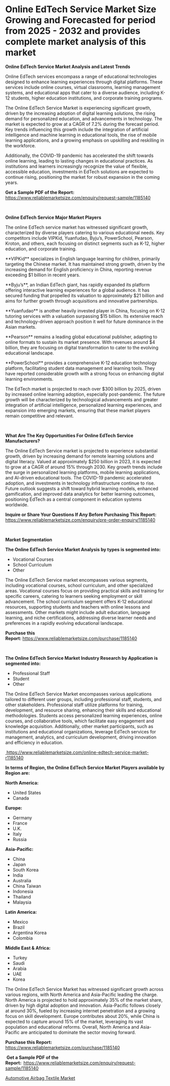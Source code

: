 <p><h1>Online EdTech Service Market Size Growing and Forecasted for period from 2025 - 2032 and provides complete market analysis of this market</h1></p><p><strong>Online EdTech Service Market Analysis and Latest Trends</strong></p>
<p><p>Online EdTech services encompass a range of educational technologies designed to enhance learning experiences through digital platforms. These services include online courses, virtual classrooms, learning management systems, and educational apps that cater to a diverse audience, including K-12 students, higher education institutions, and corporate training programs.</p><p>The Online EdTech Service Market is experiencing significant growth, driven by the increasing adoption of digital learning solutions, the rising demand for personalized education, and advancements in technology. The market is expected to grow at a CAGR of 7.2% during the forecast period. Key trends influencing this growth include the integration of artificial intelligence and machine learning in educational tools, the rise of mobile learning applications, and a growing emphasis on upskilling and reskilling in the workforce. </p><p>Additionally, the COVID-19 pandemic has accelerated the shift towards online learning, leading to lasting changes in educational practices. As institutions and learners increasingly recognize the value of flexible, accessible education, investments in EdTech solutions are expected to continue rising, positioning the market for robust expansion in the coming years.</p></p>
<p><strong>Get a Sample PDF of the Report:&nbsp;</strong> <a href="https://www.reliablemarketsize.com/enquiry/request-sample/1185140?utm_campaign=2460&utm_medium=2&utm_source=Github&utm_content=ia&utm_term=28032025&utm_id=online-edtech-service">https://www.reliablemarketsize.com/enquiry/request-sample/1185140</a></p>
<p>&nbsp;</p>
<p><strong>Online EdTech Service Major Market Players</strong></p>
<p><p>The online EdTech service market has witnessed significant growth, characterized by diverse players catering to various educational needs. Key competitors include VIPKid, Yuanfudao, Byju’s, PowerSchool, Pearson, Kroton, and others, each focusing on distinct segments such as K-12, higher education, and corporate training.</p><p>**VIPKid** specializes in English language learning for children, primarily targeting the Chinese market. It has maintained strong growth, driven by the increasing demand for English proficiency in China, reporting revenue exceeding $1 billion in recent years. </p><p>**Byju’s**, an Indian EdTech giant, has rapidly expanded its platform offering interactive learning experiences for a global audience. It has secured funding that propelled its valuation to approximately $21 billion and aims for further growth through acquisitions and innovative partnerships.</p><p>**Yuanfudao** is another heavily invested player in China, focusing on K-12 tutoring services with a valuation surpassing $15 billion. Its extensive reach and technology-driven approach position it well for future dominance in the Asian markets.</p><p>**Pearson** remains a leading global educational publisher, adapting to online formats to sustain its market presence. With revenues around $4 billion, they are focusing on digital transformation to cater to the evolving educational landscape.</p><p>**PowerSchool** provides a comprehensive K-12 education technology platform, facilitating student data management and learning tools. They have reported considerable growth with a strong focus on enhancing digital learning environments.</p><p>The EdTech market is projected to reach over $300 billion by 2025, driven by increased online learning adoption, especially post-pandemic. The future growth will be characterized by technological advancements and greater integration of artificial intelligence, personalized learning experiences, and expansion into emerging markets, ensuring that these market players remain competitive and relevant.</p></p>
<p>&nbsp;</p>
<p><strong>What Are The Key Opportunities For Online EdTech Service Manufacturers?</strong></p>
<p><p>The Online EdTech Service market is projected to experience substantial growth, driven by increasing demand for remote learning solutions and digital literacy. Valued at approximately $250 billion in 2023, it is expected to grow at a CAGR of around 15% through 2030. Key growth trends include the surge in personalized learning platforms, mobile learning applications, and AI-driven educational tools. The COVID-19 pandemic accelerated adoption, and investments in technology infrastructure continue to rise. Future outlook suggests a shift toward hybrid learning models, enhanced gamification, and improved data analytics for better learning outcomes, positioning EdTech as a central component in education systems worldwide.</p></p>
<p><strong>Inquire or Share Your Questions If Any Before Purchasing This Report:</strong> <a href="https://www.reliablemarketsize.com/enquiry/pre-order-enquiry/1185140?utm_campaign=2460&utm_medium=2&utm_source=Github&utm_content=ia&utm_term=28032025&utm_id=online-edtech-service">https://www.reliablemarketsize.com/enquiry/pre-order-enquiry/1185140</a></p>
<p>&nbsp;</p>
<p><strong>Market Segmentation</strong></p>
<p><strong>The Online EdTech Service Market Analysis by types is segmented into:</strong></p>
<p><ul><li>Vocational Courses</li><li>School Curriculum</li><li>Other</li></ul></p>
<p><p>The Online EdTech Service market encompasses various segments, including vocational courses, school curriculum, and other specialized areas. Vocational courses focus on providing practical skills and training for specific careers, catering to learners seeking employment or skill advancement. The school curriculum segment offers K-12 educational resources, supporting students and teachers with online lessons and assessments. Other markets might include adult education, language learning, and niche certifications, addressing diverse learner needs and preferences in a rapidly evolving educational landscape.</p></p>
<p><strong>Purchase this Report:&nbsp;</strong><a href="https://www.reliablemarketsize.com/purchase/1185140?utm_campaign=2460&utm_medium=2&utm_source=Github&utm_content=ia&utm_term=28032025&utm_id=online-edtech-service">https://www.reliablemarketsize.com/purchase/1185140</a></p>
<p>&nbsp;</p>
<p><strong>The Online EdTech Service Market Industry Research by Application is segmented into:</strong></p>
<p><ul><li>Professional Staff</li><li>Student</li><li>Other</li></ul></p>
<p><p>The Online EdTech Service Market encompasses various applications tailored to different user groups, including professional staff, students, and other stakeholders. Professional staff utilize platforms for training, development, and resource sharing, enhancing their skills and educational methodologies. Students access personalized learning experiences, online courses, and collaborative tools, which facilitate easy engagement and knowledge acquisition. Additionally, other market participants, such as institutions and educational organizations, leverage EdTech services for management, analytics, and curriculum development, driving innovation and efficiency in education.</p></p>
<p><a href="https://www.reliablemarketsize.com/online-edtech-service-market-r1185140?utm_campaign=2460&utm_medium=2&utm_source=Github&utm_content=ia&utm_term=28032025&utm_id=online-edtech-service">&nbsp;https://www.reliablemarketsize.com/online-edtech-service-market-r1185140</a></p>
<p><strong>In terms of Region, the Online EdTech Service Market Players available by Region are:</strong></p>
<p>
    <p> <strong> North America: </strong>
        <ul>
            <li>United States</li>
            <li>Canada</li>
        </ul>
        </p> 
    <p> <strong> Europe: </strong>
        <ul>
            <li>Germany</li>
            <li>France</li>
            <li>U.K.</li>
            <li>Italy</li>
            <li>Russia</li>
        </ul>
        </p> 
    <p> <strong> Asia-Pacific: </strong>
        <ul>
            <li>China</li>
            <li>Japan</li>
            <li>South Korea</li>
            <li>India</li>
            <li>Australia</li>
            <li>China Taiwan</li>
            <li>Indonesia</li>
            <li>Thailand</li>
            <li>Malaysia</li>
        </ul>
        </p> 
    <p> <strong> Latin America: </strong>
        <ul>
            <li>Mexico</li>
            <li>Brazil</li>
            <li>Argentina Korea</li>
            <li>Colombia</li>
        </ul>
        </p> 
    <p> <strong> Middle East & Africa: </strong>
        <ul>
            <li>Turkey</li>
            <li>Saudi</li>
            <li>Arabia</li>
            <li>UAE</li>
            <li>Korea</li>
        </ul>
    </p>
    </p>
<p><p>The Online EdTech Service Market has witnessed significant growth across various regions, with North America and Asia-Pacific leading the charge. North America is projected to hold approximately 35% of the market share, driven by high digital adoption and innovation. Asia-Pacific follows closely at around 30%, fueled by increasing internet penetration and a growing focus on skill development. Europe contributes about 20%, while China is expected to capture around 15% of the market, leveraging its vast population and educational reforms. Overall, North America and Asia-Pacific are anticipated to dominate the sector moving forward.</p></p>
<p><strong>Purchase this Report: </strong><a href="https://www.reliablemarketsize.com/purchase/1185140?utm_campaign=2460&utm_medium=2&utm_source=Github&utm_content=ia&utm_term=28032025&utm_id=online-edtech-service">https://www.reliablemarketsize.com/purchase/1185140</a></p>
<p>&nbsp;<strong>Get a Sample PDF of the Report:&nbsp;&nbsp;</strong><a href="https://www.reliablemarketsize.com/enquiry/request-sample/1185140?utm_campaign=2460&utm_medium=2&utm_source=Github&utm_content=ia&utm_term=28032025&utm_id=online-edtech-service">https://www.reliablemarketsize.com/enquiry/request-sample/1185140</a></p>
<p><strong></strong></p>
<p><p><a href="https://github.com/abbislposival/Market-Research-Report-List-2/blob/main/automotive-airbag-textile-market.md?utm_campaign=2460&utm_medium=2&utm_source=Github&utm_content=ia&utm_term=28032025&utm_id=online-edtech-service">Automotive Airbag Textile Market</a></p></p>